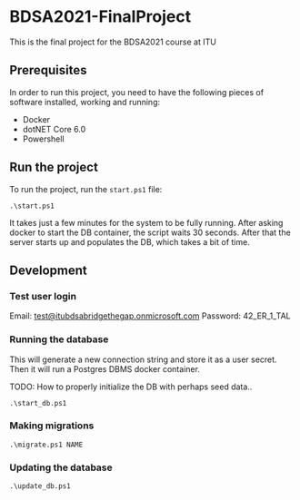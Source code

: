 # BDSA2021-FinalProject
This is the final project for the BDSA2021 course at ITU

## Prerequisites

In order to run this project, you need to have the following pieces of software installed, working and running:

- Docker
- dotNET Core 6.0
- Powershell

## Run the project

To run the project, run the `start.ps1` file:

```pwsh
.\start.ps1
```

It takes just a few minutes for the system to be fully running. After asking docker to start the DB container, the script waits 30 seconds. After that the server starts up and populates the DB, which takes a bit of time.

## Development

### Test user login

Email: test@itubdsabridgethegap.onmicrosoft.com
Password: 42_ER_1_TAL

### Running the database

This will generate a new connection string and store it as a user secret. Then it will run a Postgres DBMS docker container.

TODO: How to properly initialize the DB with perhaps seed data..

```pwsh
.\start_db.ps1
```

### Making migrations

```pwsh
.\migrate.ps1 NAME
``` 

### Updating the database

```pwsh
.\update_db.ps1
```